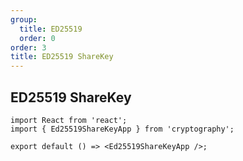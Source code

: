```yaml
---
group:
  title: ED25519
  order: 0
order: 3
title: ED25519 ShareKey
---
```


## ED25519 ShareKey

```tsx
import React from 'react';
import { Ed25519ShareKeyApp } from 'cryptography';

export default () => <Ed25519ShareKeyApp />;
```
